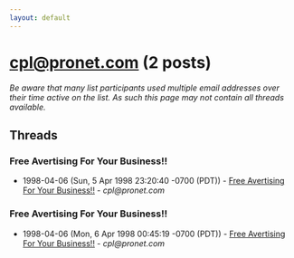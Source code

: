 ```yaml
---
layout: default
---
```


# cpl@pronet.com (2 posts)

_Be aware that many list participants used multiple email addresses over their time active on the list. As such this page may not contain all threads available._

## Threads

### Free Avertising For Your Business!!
+ 1998-04-06 (Sun, 5 Apr 1998 23:20:40 -0700 (PDT)) - [Free Avertising For Your Business!!](/archive/1998/04/88929dc0e6f48f472feedbcd413848f9f496915fee9a9beee1516c81a31b5afe) - _cpl@pronet.com_

### Free Avertising For Your Business!!
+ 1998-04-06 (Mon, 6 Apr 1998 00:45:19 -0700 (PDT)) - [Free Avertising For Your Business!!](/archive/1998/04/54fb85cdbc69a06fa5a393972370aa37b55e4c1a745967642bc3c53e922c4119) - _cpl@pronet.com_

